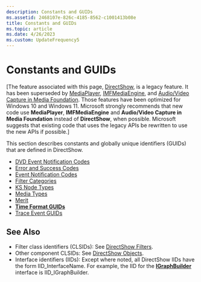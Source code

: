 ```yaml
---
description: Constants and GUIDs
ms.assetid: 2468107e-826c-4185-8562-c1001413b08e
title: Constants and GUIDs
ms.topic: article
ms.date: 4/26/2023
ms.custom: UpdateFrequency5
---
```


# Constants and GUIDs

\[The feature associated with this page, [DirectShow](/windows/win32/directshow/directshow), is a legacy feature. It has been superseded by [MediaPlayer](/uwp/api/Windows.Media.Playback.MediaPlayer), [IMFMediaEngine](/windows/win32/api/mfmediaengine/nn-mfmediaengine-imfmediaengine), and [Audio/Video Capture in Media Foundation](windows/win32/medfound/audio-video-capture-in-media-foundation). Those features have been optimized for Windows 10 and Windows 11. Microsoft strongly recommends that new code use **MediaPlayer**, **IMFMediaEngine** and **Audio/Video Capture in Media Foundation** instead of **DirectShow**, when possible. Microsoft suggests that existing code that uses the legacy APIs be rewritten to use the new APIs if possible.\]

This section describes constants and globally unique identifiers (GUIDs) that are defined in DirectShow.

-   [DVD Event Notification Codes](dvd-notification-codes.md)
-   [Error and Success Codes](error-and-success-codes.md)
-   [Event Notification Codes](event-notification-codes.md)
-   [Filter Categories](filter-categories.md)
-   [KS Node Types](ks-node-types.md)
-   [Media Types](media-types.md)
-   [Merit](merit.md)
-   [**Time Format GUIDs**](time-format-guids.md)
-   [Trace Event GUIDs](trace-guids.md)

## See Also

-   Filter class identifiers (CLSIDs): See [DirectShow Filters](directshow-filters.md).
-   Other component CLSIDs: See [DirectShow Objects](directshow-objects.md).
-   Interface identifiers (IIDs): Except where noted, all DirectShow IIDs have the form IID\_InterfaceName. For example, the IID for the [**IGraphBuilder**](/windows/desktop/api/Strmif/nn-strmif-igraphbuilder) interface is IID\_IGraphBuilder.

 

 



